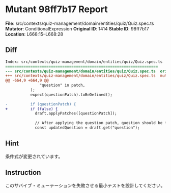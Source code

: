 # Mutant 98ff7b17 Report

**File**: src/contexts/quiz-management/domain/entities/quiz/Quiz.spec.ts
**Mutator**: ConditionalExpression
**Original ID**: 1414
**Stable ID**: 98ff7b17
**Location**: L668:15–L668:28

## Diff

```diff
Index: src/contexts/quiz-management/domain/entities/quiz/Quiz.spec.ts
===================================================================
--- src/contexts/quiz-management/domain/entities/quiz/Quiz.spec.ts	original
+++ src/contexts/quiz-management/domain/entities/quiz/Quiz.spec.ts	mutated #1414
@@ -664,9 +664,9 @@
               "question" in patch,
           );
           expect(questionPatch).toBeDefined();
 
-          if (questionPatch) {
+          if (false) {
             draft.applyPatches([questionPatch]);
 
             // After applying the question patch, question should be fixed
             const updatedQuestion = draft.get("question");
```

## Hint

条件式が変更されています。

## Instruction

このサバイブ・ミューテーションを失敗させる最小テストを設計してください。
